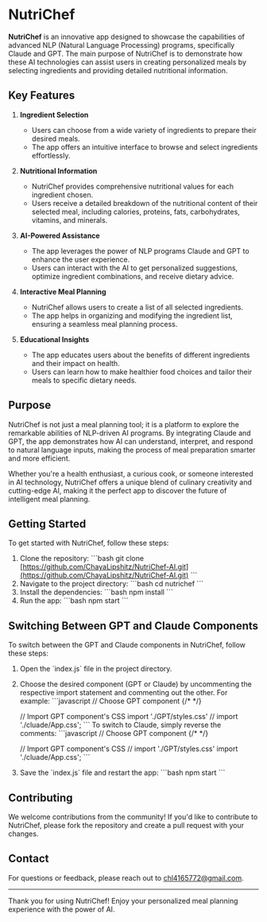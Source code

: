 
# NutriChef

**NutriChef** is an innovative app designed to showcase the capabilities of advanced NLP (Natural Language Processing) programs, specifically Claude and GPT. The main purpose of NutriChef is to demonstrate how these AI technologies can assist users in creating personalized meals by selecting ingredients and providing detailed nutritional information.

## Key Features

1. **Ingredient Selection**
   - Users can choose from a wide variety of ingredients to prepare their desired meals.
   - The app offers an intuitive interface to browse and select ingredients effortlessly.

2. **Nutritional Information**
   - NutriChef provides comprehensive nutritional values for each ingredient chosen.
   - Users receive a detailed breakdown of the nutritional content of their selected meal, including calories, proteins, fats, carbohydrates, vitamins, and minerals.

3. **AI-Powered Assistance**
   - The app leverages the power of NLP programs Claude and GPT to enhance the user experience.
   - Users can interact with the AI to get personalized suggestions, optimize ingredient combinations, and receive dietary advice.

4. **Interactive Meal Planning**
   - NutriChef allows users to create a list of all selected ingredients.
   - The app helps in organizing and modifying the ingredient list, ensuring a seamless meal planning process.

5. **Educational Insights**
   - The app educates users about the benefits of different ingredients and their impact on health.
   - Users can learn how to make healthier food choices and tailor their meals to specific dietary needs.

## Purpose

NutriChef is not just a meal planning tool; it is a platform to explore the remarkable abilities of NLP-driven AI programs. By integrating Claude and GPT, the app demonstrates how AI can understand, interpret, and respond to natural language inputs, making the process of meal preparation smarter and more efficient.

Whether you're a health enthusiast, a curious cook, or someone interested in AI technology, NutriChef offers a unique blend of culinary creativity and cutting-edge AI, making it the perfect app to discover the future of intelligent meal planning.

## Getting Started

To get started with NutriChef, follow these steps:

1. Clone the repository:
   \`\`\`bash
   git clone [https://github.com/ChayaLipshitz/NutriChef-AI.git](https://github.com/ChayaLipshitz/NutriChef-AI.git)
   \`\`\`
2. Navigate to the project directory:
   \`\`\`bash
   cd nutrichef
   \`\`\`
3. Install the dependencies:
   \`\`\`bash
   npm install
   \`\`\`
4. Run the app:
   \`\`\`bash
   npm start
   \`\`\`

## Switching Between GPT and Claude Components

To switch between the GPT and Claude components in NutriChef, follow these steps:

1. Open the \`index.js\` file in the project directory.
2. Choose the desired component (GPT or Claude) by uncommenting the respective import statement and commenting out the other. For example:
   \`\`\`javascript
   // Choose GPT component
    {/* <AppClaude/> */}
    <AppGPT/>

   // Import GPT component's CSS
   import './GPT/styles.css'
   // import './cluade/App.css';
   \`\`\`
   To switch to Claude, simply reverse the comments:
   \`\`\`javascript
   // Choose GPT component
   <AppClaude/>
    {/* <AppGPT/> */}

   // Import GPT component's CSS
   //  import './GPT/styles.css'
   import './cluade/App.css';
   \`\`\`

3. Save the \`index.js\` file and restart the app:
   \`\`\`bash
   npm start
   \`\`\`

## Contributing

We welcome contributions from the community! If you'd like to contribute to NutriChef, please fork the repository and create a pull request with your changes.


## Contact

For questions or feedback, please reach out to [chl4165772@gmail.com](mailto:chl4165772@gmail.com).

---

Thank you for using NutriChef! Enjoy your personalized meal planning experience with the power of AI.
